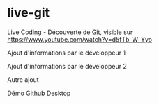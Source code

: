 # live-git
Live Coding - Découverte de Git, visible sur https://www.youtube.com/watch?v=d5fTb_W_Yyo

Ajout d'informations par le développeur 1

Ajout d'informations par le développeur 2

Autre ajout

Démo Github Desktop